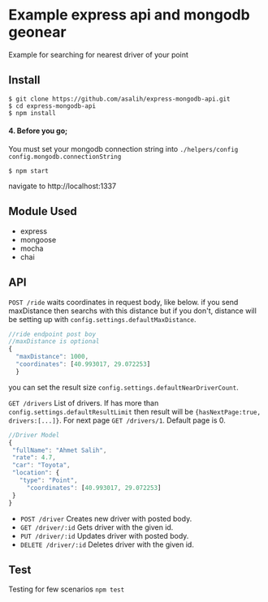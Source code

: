 # Example express api and mongodb geonear

Example for searching for nearest driver of your point

## Install
    $ git clone https://github.com/asalih/express-mongodb-api.git
    $ cd express-mongodb-api
    $ npm install

#### 4. Before you go;
You must set your mongodb connection string into
`./helpers/config` `config.mongodb.connectionString`

    $ npm start


navigate to http://localhost:1337

## Module Used
  - express
  - mongoose
  - mocha
  - chai
  
## API
  `POST /ride` waits coordinates in request body, like below. if you send maxDistance then searchs with this distance but if you don't, distance will be setting up with `config.settings.defaultMaxDistance`. 
  ```javascript
  //ride endpoint post boy
  //maxDistance is optional
  {
	"maxDistance": 1000, 
	"coordinates": [40.993017, 29.072253]
	}
  ```
  you can set the result size `config.settings.defaultNearDriverCount`.
  

  `GET /drivers` List of drivers. If has more than `config.settings.defaultResultLimit` then result will be `{hasNextPage:true, drivers:[...]}`. For next page `GET /drivers/1`. Default page is 0.
 
   ```javascript
   //Driver Model
  {
	"fullName": "Ahmet Salih",
	"rate": 4.7,
	"car": "Toyota",
	"location": {
      "type": "Point",
		"coordinates": [40.993017, 29.072253]
	}
}
  ```
  - `POST /driver` Creates new driver with posted body.
  - `GET /driver/:id` Gets driver with the given id.
  - `PUT /driver/:id` Updates driver with posted body.
  - `DELETE /driver/:id` Deletes driver with the given id.
  
## Test
Testing for few scenarios `npm test`
